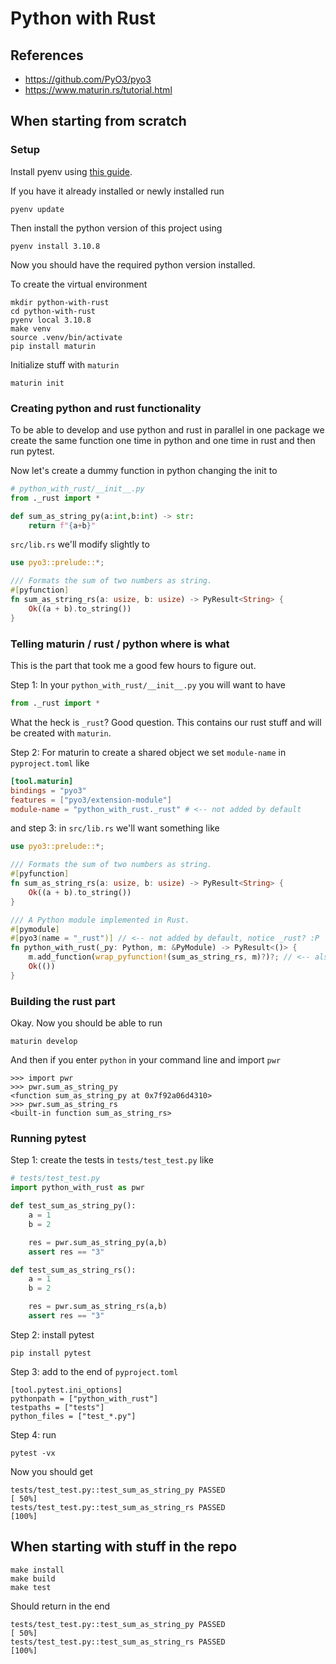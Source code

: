 # Python with Rust

## References
* https://github.com/PyO3/pyo3
* https://www.maturin.rs/tutorial.html

## When starting from scratch

### Setup

Install pyenv using [this guide](https://github.com/pyenv/pyenv#installation).

If you have it already installed or newly installed run

    pyenv update

Then install the python version of this project using

    pyenv install 3.10.8


Now you should have the required python version installed.

To create the virtual environment

    mkdir python-with-rust
    cd python-with-rust
    pyenv local 3.10.8
    make venv
    source .venv/bin/activate
    pip install maturin

Initialize stuff with `maturin`

    maturin init

### Creating python and rust functionality 

To be able to develop and use python and rust in parallel in one package we create the same function one time in python and one time in rust and then run pytest.

Now let's create a dummy function in python changing the init to

```python
# python_with_rust/__init__.py
from ._rust import *

def sum_as_string_py(a:int,b:int) -> str:
    return f"{a+b}"
```

`src/lib.rs` we'll modify slightly to

```rust
use pyo3::prelude::*;

/// Formats the sum of two numbers as string.
#[pyfunction]
fn sum_as_string_rs(a: usize, b: usize) -> PyResult<String> {
    Ok((a + b).to_string())
}
```

### Telling maturin / rust / python where is what

This is the part that took me a good few hours to figure out.

Step 1: In your `python_with_rust/__init__.py` you will want to have 
```python
from ._rust import *
```

What the heck is `_rust`? Good question. This contains our rust stuff and will be created with `maturin`.

Step 2: For maturin to create a shared object we set `module-name` in `pyproject.toml` like
```toml
[tool.maturin]
bindings = "pyo3"
features = ["pyo3/extension-module"]
module-name = "python_with_rust._rust" # <-- not added by default
```

and step 3: in `src/lib.rs` we'll want something like
```rust
use pyo3::prelude::*;

/// Formats the sum of two numbers as string.
#[pyfunction]
fn sum_as_string_rs(a: usize, b: usize) -> PyResult<String> {
    Ok((a + b).to_string())
}

/// A Python module implemented in Rust.
#[pymodule]
#[pyo3(name = "_rust")] // <-- not added by default, notice _rust? :P
fn python_with_rust(_py: Python, m: &PyModule) -> PyResult<()> {
    m.add_function(wrap_pyfunction!(sum_as_string_rs, m)?)?; // <-- also added changed the default sum_as_string to our sum_as_string_rs
    Ok(())
}
```

### Building the rust part

Okay. Now you should be able to run

    maturin develop

And then if you enter `python` in your command line and import `pwr`

```text
>>> import pwr
>>> pwr.sum_as_string_py
<function sum_as_string_py at 0x7f92a06d4310>
>>> pwr.sum_as_string_rs
<built-in function sum_as_string_rs>
```

### Running pytest

Step 1: create the tests in `tests/test_test.py` like
```python
# tests/test_test.py
import python_with_rust as pwr

def test_sum_as_string_py():
    a = 1
    b = 2

    res = pwr.sum_as_string_py(a,b)
    assert res == "3"

def test_sum_as_string_rs():
    a = 1
    b = 2

    res = pwr.sum_as_string_rs(a,b)
    assert res == "3"
```

Step 2: install pytest

    pip install pytest

Step 3: add to the end of `pyproject.toml`
```text
[tool.pytest.ini_options]
pythonpath = ["python_with_rust"]
testpaths = ["tests"]
python_files = ["test_*.py"]
```

Step 4: run

    pytest -vx

Now you should get

    tests/test_test.py::test_sum_as_string_py PASSED                                   [ 50%]
    tests/test_test.py::test_sum_as_string_rs PASSED                                   [100%]


## When starting with stuff in the repo

    make install
    make build
    make test

Should return in the end

    tests/test_test.py::test_sum_as_string_py PASSED                                   [ 50%]
    tests/test_test.py::test_sum_as_string_rs PASSED                                   [100%]
